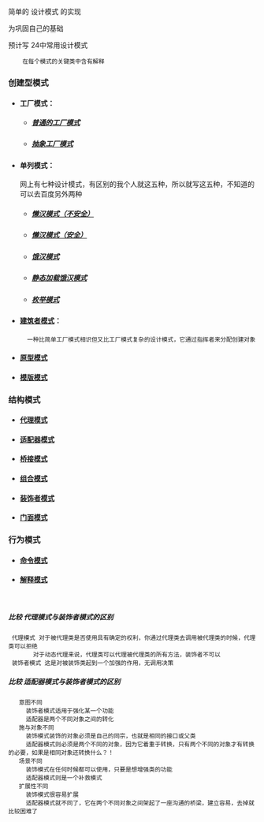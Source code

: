 简单的 设计模式 的实现

 为巩固自己的基础
 
 预计写 24中常用设计模式
 
        在每个模式的关键类中含有解释
### 创建型模式 
 
 -  #### 工厂模式：
    
     - ##### [普通的工厂模式](https://github.com/GiftedDrogon/dragon-structure/blob/1450fda3505547dc0797a96336f835c904c465c3/factory-structure/src/main/java/com/dragon/talon/structure/factory/base/AnimalFactory.java)
        
      - ##### [抽象工厂模式](https://github.com/GiftedDrogon/dragon-structure/blob/1450fda3505547dc0797a96336f835c904c465c3/factory-structure/src/main/java/com/dragon/talon/structure/factory/abstraction/AbstractionFactory.java)
      
      
 -  ####                    单列模式：
 
    网上有七种设计模式，有区别的我个人就这五种，所以就写这五种，不知道的可以去百度另外两种
         
      - ##### [懒汉模式（不安全）](https://github.com/GiftedDrogon/dragon-structure/blob/ec3b935e2a763e9cb2f9874bb2f7692ee0164db2/factory-structure/src/main/java/com/dragon/talon/structure/singleton/UnsafeLazySingleton.java)
      
      - ##### [懒汉模式（安全）](https://github.com/GiftedDrogon/dragon-structure/blob/ec3b935e2a763e9cb2f9874bb2f7692ee0164db2/factory-structure/src/main/java/com/dragon/talon/structure/singleton/SafeLazySingletion.java)
      
      - ##### [饿汉模式](https://github.com/GiftedDrogon/dragon-structure/blob/ec3b935e2a763e9cb2f9874bb2f7692ee0164db2/factory-structure/src/main/java/com/dragon/talon/structure/singleton/HungerSingletion.java)
      
      - ##### [静态加载饿汉模式](https://github.com/GiftedDrogon/dragon-structure/blob/ec3b935e2a763e9cb2f9874bb2f7692ee0164db2/factory-structure/src/main/java/com/dragon/talon/structure/singleton/StaticSingleton.java)

      - ##### [枚举模式](https://github.com/GiftedDrogon/dragon-structure/blob/ec3b935e2a763e9cb2f9874bb2f7692ee0164db2/factory-structure/src/main/java/com/dragon/talon/structure/singleton/SingletonEnum.java)
      
  - ####    [建筑者模式](https://github.com/GiftedDrogon/dragon-structure/blob/b598aa91d8c311422af595261cd3daa0ba6eea49/factory-structure/src/main/java/com/dragon/talon/structure/build/Builder.java)：
          一种比简单工厂模式相识但又比工厂模式复杂的设计模式，它通过指挥者来分配创建对象
  - ####    [原型模式](https://github.com/GiftedDrogon/dragon-structure/blob/b598aa91d8c311422af595261cd3daa0ba6eea49/factory-structure/src/main/java/com/dragon/talon/structure/prototype/PrototypePattern.java)   
  
  - ####    [模版模式]()
### 结构模式
  - ####    [代理模式]()
  - ####    [适配器模式]()
  - ####    [桥接模式]()
  - ####    [组合模式]()
  - ####    [装饰者模式]()
  - ####    [门面模式]()
 ### 行为模式
   - ####    [命令模式]()
   - ####   [解释模式]()
  <br>
  
  ##### 比较 代理模式与装饰者模式的区别
     代理模式 对于被代理类是否使用具有确定的权利，你通过代理类去调用被代理类的时候，代理类可以拒绝
           对于动态代理来说，代理类可以代理被代理类的所有方法，装饰者不可以
     装饰者模式 这是对被装饰类起到一个加强的作用，无调用决策
  ##### 比较 适配器模式与装饰者模式的区别
       意图不同
         装饰者模式适用于强化某一个功能
         适配器是两个不同对象之间的转化
       施与对象不同
         装饰模式装饰的对象必须是自己的同宗，也就是相同的接口或父类
         适配器模式则必须是两个不同的对象，因为它着重于转换，只有两个不同的对象才有转换的必要，如果是相同对象还转换什么？！
       场景不同
         装饰模式在任何时候都可以使用，只要是想增强类的功能
         适配器模式则是一个补救模式
       扩展性不同
         装饰模式很容易扩展
         适配器模式就不同了，它在两个不同对象之间架起了一座沟通的桥梁，建立容易，去掉就比较困难了
         
